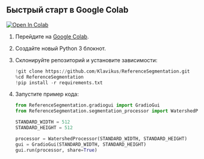 ## Быстрый старт в Google Colab
[![Open In Colab](https://colab.research.google.com/assets/colab-badge.svg)](https://colab.research.google.com/github/Klavikus/ReferenceSegmentation/blob/master/ReferenceSegmentationDemo.ipynb)
1. Перейдите на [Google Colab](https://colab.research.google.com/).
2. Создайте новый Python 3 блокнот.
3. Склонируйте репозиторий и установите зависимости:
    ```python
    !git clone https://github.com/Klavikus/ReferenceSegmentation.git
    %cd ReferenceSegmentation
    !pip install -r requirements.txt
    ```

4. Запустите пример кода:
    ```python
    from ReferenceSegmentation.gradiogui import GradioGui
    from ReferenceSegmentation.segmentation_processor import WatershedProcessor

    STANDARD_WIDTH = 512
    STANDARD_HEIGHT = 512

    processor = WatershedProcessor(STANDARD_WIDTH, STANDARD_HEIGHT)
    gui = GradioGui(STANDARD_WIDTH, STANDARD_HEIGHT)
    gui.run(processor, share=True)
    ```
